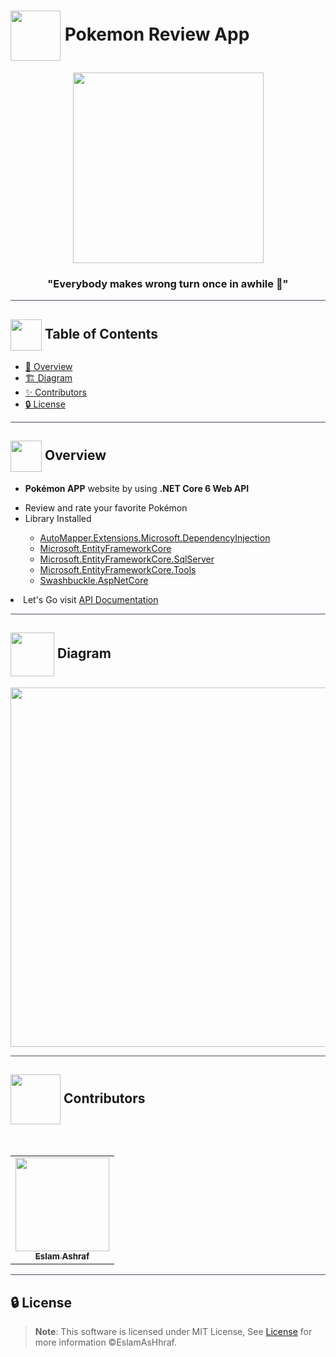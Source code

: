 # <img  align="center" width= 80px  src="https://media1.giphy.com/media/nMy8HTFQRWpudNwbxQ/giphy.gif?cid=ecf05e47y4eawmtspp58yneg0w0cu12bed91iv25k9p3nwzg&ep=v1_stickers_search&rid=giphy.gif&ct=s"> Pokemon Review App

<div align="center">

<img height=305px src="https://cdn.vox-cdn.com/uploads/chorus_asset/file/654974/Basket-cartoon-charlieburp-cute-pikachu-Favim.com-238931.0.gif">
<div align="center"  width=10%>

### "Everybody makes wrong turn once in awhile 🦅"

</div>
</div>

<hr style="background-color: #4b4c60"></hr>

## <img align= center width=50px height=50px src="https://user-images.githubusercontent.com/71986226/154075883-2a5679d2-b411-448f-b423-9565babf35aa.gif"> Table of Contents

- <a href ="#about"> 📙 Overview</a>
- <a href ="#diagram"> 🏗️ Diagram</a>
- <a href ="#contributors"> ✨ Contributors</a>
- <a href ="#license"> 🔒 License</a>
<hr style="background-color: #4b4c60"></hr>
<a id = "about"></a>

## <img align="center"  height =50px src="https://media0.giphy.com/media/v1.Y2lkPTc5MGI3NjExbmFzbjJqY3Eyd3RjczMycTloYXk4dHd6bjZobXZub2o3NmFkN3lxNyZlcD12MV9pbnRlcm5hbF9naWZfYnlfaWQmY3Q9cw/Sd9XrDFZZ0Q0OXAdJM/giphy.gif"> Overview

<ul>
 <li>
 
 **Pokémon APP** website by using **.NET Core 6 Web API**</li>
  <li>Review and rate your favorite Pokémon </li>
 <li>Library Installed</li>
 <ul>
    <li><a href="https://www.nuget.org/packages/AutoMapper.Extensions.Microsoft.DependencyInjection/12.0.1?_src=template">AutoMapper.Extensions.Microsoft.DependencyInjection</a>  </li>
    <li><a href="https://www.nuget.org/packages/Microsoft.EntityFrameworkCore/7.0.10?_src=template">Microsoft.EntityFrameworkCore</a>  </li>
    <li><a href="https://www.nuget.org/packages/Microsoft.EntityFrameworkCore.SqlServer/7.0.10?_src=template">Microsoft.EntityFrameworkCore.SqlServer</a>  </li>
    <li><a href="https://www.nuget.org/packages/Microsoft.EntityFrameworkCore.Tools/7.0.10?_src=template">Microsoft.EntityFrameworkCore.Tools </a>  </li>
    <li> <a href="https://www.nuget.org/packages/Swashbuckle.AspNetCore/6.5.0?_src=template">Swashbuckle.AspNetCore</a></li>
   </ul>
   </li>
</ul>
<li>Let's Go visit <a href="https://app.swaggerhub.com/apis-docs/EslamAsHhraf/PokemonAPP/1.0" target="_blank">API Documentation</a>
</li>

<hr style="background-color: #4b4c60"></hr>
<a id ="diagram"></a>

## <img  align= center width= 70px height =70px src="https://media0.giphy.com/media/xUPGcgIWt3RSVIIydi/giphy.gif?cid=ecf05e47y4eawmtspp58yneg0w0cu12bed91iv25k9p3nwzg&ep=v1_stickers_search&rid=giphy.gif&ct=s"> Diagram

<div  align="center">
<img height=575px src="https://github.com/EslamAsHhraf/Neural-Network-Labs/assets/71986226/d96bf9ee-0b7a-40b4-8a3a-82711865e291">
</img> 
</div>

<hr style="background-color: #4b4c60"></hr>
<a id ="Contributors"></a>

## <img align="center"  height =80px src="https://media1.giphy.com/media/FCffpN404oRZpFbSzl/giphy.gif?cid=ecf05e47y4eawmtspp58yneg0w0cu12bed91iv25k9p3nwzg&ep=v1_stickers_search&rid=giphy.gif&ct=s"> Contributors

<br>
<table >
  <tr>
        <td align="center"><a href="https://github.com/EslamAsHhraf"><img src="https://avatars.githubusercontent.com/u/71986226?v=4" width="150px;" alt=""/><br /><sub><b>Eslam Ashraf</b></sub></a><br /></td>
  </tr>
</table>

<hr style="background-color: #4b4c60"></hr>

<a id ="License"></a>

## 🔒 License

> **Note**: This software is licensed under MIT License, See [License](https://github.com/EslamAsHhraf/Pokemon-API/blob/main/LICENSE) for more information ©EslamAsHhraf.
